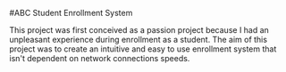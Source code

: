 #ABC Student Enrollment System

This project was first conceived as a passion project because I had an unpleasant experience during enrollment as a student.
The aim of this project was to create an intuitive and easy to use enrollment system that isn't dependent on network connections speeds.
